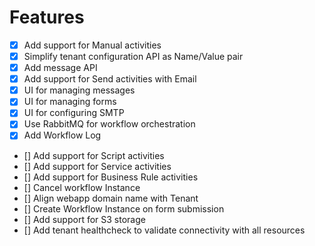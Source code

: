 # Features

- [x] Add support for Manual activities
- [x] Simplify tenant configuration API as Name/Value pair
- [x] Add message API
- [x] Add support for Send activities with Email
- [x] UI for managing messages
- [x] UI for managing forms
- [x] UI for configuring SMTP
- [x] Use RabbitMQ for workflow orchestration
- [x] Add Workflow Log
- [] Add support for Script activities
- [] Add support for Service activities
- [] Add support for Business Rule activities
- [] Cancel workflow Instance
- [] Align webapp domain name with Tenant
- [] Create Workflow Instance on form submission
- [] Add support for S3 storage
- [] Add tenant healthcheck to validate connectivity with all resources
